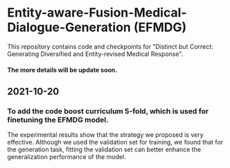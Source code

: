 # Entity-aware-Fusion-Medical-Dialogue-Generation (EFMDG)
This repository contains code and checkpoints for "Distinct but Correct: Generating Diversified and Entity-revised Medical Response".
#### The more details will be update soon.
## 2021-10-20
### To add the code boost curriculum 5-fold, which is used for finetuning the EFMDG model. 
The experimental results show that the strategy we proposed is very effective. Although we used the validation set for training, we found that for the generation task, fitting the validation set can better enhance the generalization performance of the model.
